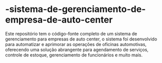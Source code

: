 # -sistema-de-gerenciamento-de-empresa-de-auto-center
Este repositório tem o código-fonte completo de um sistema de gerenciamento para empresas de auto center, o sistema foi desenvolvido para automatizar e aprimorar as operações de oficinas automotivas, oferecendo uma solução abrangente para agendamento de serviços, controle de estoque, gerenciamento de funcionários e muito mais.
